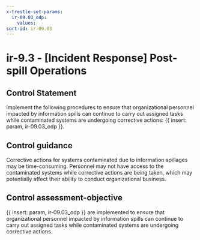 ```yaml
---
x-trestle-set-params:
  ir-09.03_odp:
    values:
sort-id: ir-09.03
---
```


# ir-9.3 - \[Incident Response\] Post-spill Operations

## Control Statement

Implement the following procedures to ensure that organizational personnel impacted by information spills can continue to carry out assigned tasks while contaminated systems are undergoing corrective actions: {{ insert: param, ir-09.03_odp }}.

## Control guidance

Corrective actions for systems contaminated due to information spillages may be time-consuming. Personnel may not have access to the contaminated systems while corrective actions are being taken, which may potentially affect their ability to conduct organizational business.

## Control assessment-objective

{{ insert: param, ir-09.03_odp }} are implemented to ensure that organizational personnel impacted by information spills can continue to carry out assigned tasks while contaminated systems are undergoing corrective actions.
